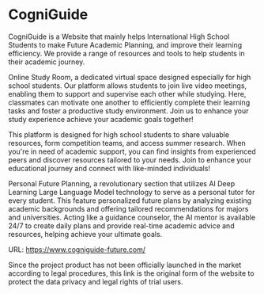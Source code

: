 # CogniGuide

CogniGuide is a Website that mainly helps International High School Students to make Future Academic Planning, and improve their learning efficiency. We provide a range of resources and tools to help students in their academic journey.

Online Study Room, a dedicated virtual space designed especially for high school students. Our platform allows students to join live video meetings, enabling them to support and supervise each other while studying. Here, classmates can motivate one another to efficiently complete their learning tasks and foster a productive study environment. Join us to enhance your study experience achieve your academic goals together!

This platform is designed for high school students to share valuable resources, form competition teams, and access summer research. When you're in need of academic support, you can find insights from experienced peers and discover resources tailored to your needs. Join to enhance your educational journey and connect with like-minded individuals!

Personal Future Planning, a revolutionary section that utilizes AI Deep Learning Large Language Model technology to serve as a personal tutor for every student. This feature personalized future plans by analyzing existing academic backgrounds and offering tailored recommendations for majors and universities. Acting like a guidance counselor, the AI mentor is available 24/7 to create daily plans and provide real-time academic advice and resources, helping achieve your ultimate goals.

URL: https://www.cogniguide-future.com/

Since the project product has not been officially launched in the market according to legal procedures, this link is the original form of the website to protect the data privacy and legal rights of trial users.
